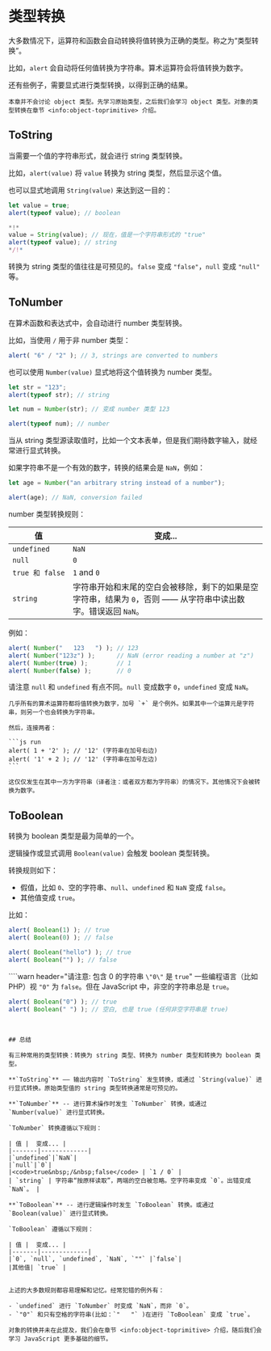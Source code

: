 # 类型转换

大多数情况下，运算符和函数会自动转换将值转换为正确的类型。称之为“类型转换”。

比如，`alert` 会自动将任何值转换为字符串。算术运算符会将值转换为数字。

还有些例子，需要显式进行类型转换，以得到正确的结果。

```smart header="对象还未纳入讨论中"
本章并不会讨论 object 类型。先学习原始类型，之后我们会学习 object 类型。对象的类型转换在章节 <info:object-toprimitive> 介绍。
```

## ToString

当需要一个值的字符串形式，就会进行 string 类型转换。

比如，`alert(value)` 将 `value` 转换为 string 类型，然后显示这个值。

也可以显式地调用 `String(value)` 来达到这一目的：

```js run
let value = true;
alert(typeof value); // boolean

*!*
value = String(value); // 现在，值是一个字符串形式的 "true"
alert(typeof value); // string
*/!*
```

转换为 string 类型的值往往是可预见的。`false` 变成 `"false"`，`null` 变成 `"null"` 等。

## ToNumber

在算术函数和表达式中，会自动进行 number 类型转换。

比如，当使用 `/` 用于非 number 类型：

```js run
alert( "6" / "2" ); // 3, strings are converted to numbers
```

也可以使用 `Number(value)` 显式地将这个值转换为 number 类型。

```js run
let str = "123";
alert(typeof str); // string

let num = Number(str); // 变成 number 类型 123

alert(typeof num); // number
```

当从 string 类型源读取值时，比如一个文本表单，但是我们期待数字输入，就经常进行显式转换。

如果字符串不是一个有效的数字，转换的结果会是 `NaN`，例如：

```js run
let age = Number("an arbitrary string instead of a number");

alert(age); // NaN, conversion failed
```

number 类型转换规则：

| 值 |  变成... |
|-------|-------------|
|`undefined`|`NaN`|
|`null`|`0`|
|<code>true&nbsp;和&nbsp;false</code> | `1` and `0` |
| `string` | 字符串开始和末尾的空白会被移除，剩下的如果是空字符串，结果为 `0`，否则 —— 从字符串中读出数字。错误返回 `NaN`。 |

例如：

```js run
alert( Number("   123   ") ); // 123
alert( Number("123z") );      // NaN (error reading a number at "z")
alert( Number(true) );        // 1
alert( Number(false) );       // 0
```

请注意 `null` 和 `undefined` 有点不同。`null` 变成数字 `0`，`undefined` 变成 `NaN`。

````smart header="加号'+' 连接字符串"
几乎所有的算术运算符都将值转换为数字，加号 `+` 是个例外。如果其中一个运算元是字符串，则另一个也会转换为字符串。

然后，连接两者：

```js run
alert( 1 + '2' ); // '12' (字符串在加号右边)
alert( '1' + 2 ); // '12' (字符串在加号左边)
```

这仅仅发生在其中一方为字符串（译者注：或者双方都为字符串）的情况下。其他情况下会被转换为数字。
````

## ToBoolean

转换为 boolean 类型是最为简单的一个。

逻辑操作或显式调用 `Boolean(value)` 会触发 boolean 类型转换。

转换规则如下：

- 假值，比如 `0`、空的字符串、`null`、`undefined` 和 `NaN` 变成 `false`。
- 其他值变成 `true`。

比如：

```js run
alert( Boolean(1) ); // true
alert( Boolean(0) ); // false

alert( Boolean("hello") ); // true
alert( Boolean("") ); // false
```

````warn header="请注意: 包含 0 的字符串 `\"0\"` 是 `true`"
一些编程语言（比如 PHP）视 `"0"` 为 `false`。但在 JavaScript 中，非空的字符串总是 `true`。

```js run
alert( Boolean("0") ); // true
alert( Boolean(" ") ); // 空白, 也是 true (任何非空字符串是 true)
```
````


## 总结

有三种常用的类型转换：转换为 string 类型、转换为 number 类型和转换为 boolean 类型。

**`ToString`** —— 输出内容时 `ToString` 发生转换，或通过 `String(value)` 进行显式转换。原始类型值的 string 类型转换通常是可预见的。

**`ToNumber`** -- 进行算术操作时发生 `ToNumber` 转换，或通过 `Number(value)` 进行显式转换。

`ToNumber` 转换遵循以下规则：

| 值 |  变成... |
|-------|-------------|
|`undefined`|`NaN`|
|`null`|`0`|
|<code>true&nbsp;/&nbsp;false</code> | `1 / 0` |
| `string` | 字符串“按原样读取”，两端的空白被忽略。空字符串变成 `0`。出错变成 `NaN`。 |

**`ToBoolean`** -- 进行逻辑操作时发生 `ToBoolean` 转换。或通过 `Boolean(value)` 进行显式转换。

`ToBoolean` 遵循以下规则：

| 值 |  变成... |
|-------|-------------|
|`0`, `null`, `undefined`, `NaN`, `""` |`false`|
|其他值| `true` |


上述的大多数规则都容易理解和记忆。经常犯错的例外有：

- `undefined` 进行 `ToNumber` 时变成 `NaN`，而非 `0`。
- `"0"` 和只有空格的字符串(比如：`"   "` )在进行 `ToBoolean` 变成 `true`。

对象的转换并未在此提及，我们会在章节 <info:object-toprimitive> 介绍，随后我们会学习 JavaScript 更多基础的细节。
